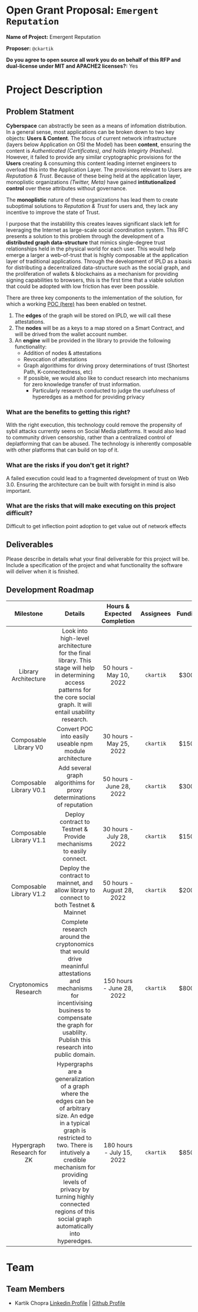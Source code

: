 # Open Grant Proposal: `Emergent Reputation`

**Name of Project:** Emergent Reputation

**Proposer:** `@ckartik`

**Do you agree to open source all work you do on behalf of this RFP and dual-license under MIT and APACHE2 licenses?:** Yes

# Project Description

## Problem Statment
**Cyberspace** can abstractly be seen as a means of infomation distribution.
In a general sense, most applications can be broken down to two key objects: 
**Users & Content**. The focus of current network infrastructure (layers below Application on OSI the Model)
 has been **content**, ensuring the content is _Authenticated (Certificates),
and holds Integirty (Hashes)_. However, it failed to provide any similar cryptographic provisions for the **Users** 
creating & consuming this content leading internet engineers to overload this into the Application Layer.
The provisions relevant to Users are _Reputation & Trust_. Because of these being held at the application layer, 
monoplistic organizations _(Twitter, Meta)_ have gained **intitutionalized control** over these attributes without governance.

The **monoplistic** nature of these organizations has lead them to create suboptimal solutions to _Reputation & Trust_ for users
and, they lack any incentive to improve the state of Trust.


I purpose that the instablility this creates leaves significant slack left for leveraging the Internet as large-scale social coordination system.
This RFC presents a solution to this problem through the development of a **distributed graph data-structure** that mimics
single-degree trust relationships held in the physical world for each user. This would help emerge a larger a web-of-trust that is highly composable
at the application layer of traditional applications. Through the development of IPLD as a basis for distributing a decentralized data-structure
such as the social graph, and the proliferation of wallets & blockchains as a mechanism for providing signing capabilities to browsers, this 
is the first time that a viable solution that could be adopted with low friction has ever been possible.

There are three key components to the imlementation of the solution, for which a working [POC (here)](https://github.com/ckartik/Emergent-Reputation) has been enabled on testnet.
1. The **edges** of the graph will be stored on IPLD, we will call these attestations.
2. The **nodes** will be as a keys to a map stored on a Smart Contract, and will be drived from the wallet account number.
3. An **engine** will be provided in the library to provide the following functionality:
    - Addition of nodes & attestations
    - Revocation of attestations
    - Graph algorithims for driving proxy determinations of trust (Shortest Path, K-connectedness, etc)
    - If possible, we would also like to conduct research into mechanisms for zero knowledge transfer of trust information.
        - Particularly research conducted to judge the usefulness of hyperedges as a method for providing privacy


### What are the benefits to getting this right?
With the right execution, this technology could remove the propensity of sybil attacks currently seens on Social Media platforms.
It would also lead to community driven censorship, rather than a centralized control of deplatforming that can be abused.
The technology is inherently composable with other platforms that can build on top of it.
### What are the risks if you don't get it right?
A failed execution could lead to a fragmented development of trust on Web 3.0. Ensuring the architecture can be built with forsight
in mind is also important.
### What are the risks that will make executing on this project difficult?
Difficult to get inflection point adoption to get value out of network effects

## Deliverables

Please describe in details what your final deliverable for this project will be. Include a specification of the project and what functionality the software will deliver when it is finished.

## Development Roadmap


|                          Milestone                           |                           Details                            | Hours & Expected Completion |         Assignees          | Funding | 
| :----------------------------------------------------------: | :----------------------------------------------------------: | :---: | :------------------------: | :-----: |
|                   Library Architecture                   | Look into high-level architecture for the final library. This stage will help in determining access patterns for the core social graph. It will entail usability research.|  50 hours - May 10, 2022 |       `ckartik`        |  $3000  |
|                       Composable Library V0                   |       Convert POC into easily useable npm module architecture    |  30 hours - May 25, 2022  | `ckartik` |  $1500  |
|                       Composable Library V0.1                 |       Add several graph algorithims for proxy determinations of reputation   |  50 hours - June 28, 2022 | `ckartik` |  $3000  |
|                       Composable Library V1.1                 |       Deploy contract to Testnet & Provide mechanisms to easily connect.    |  30 hours - July 28, 2022  | `ckartik` |  $1500  |
|                       Composable Library V1.2                 |       Deploy the contract to mainnet, and allow library to connect to both Testnet & Mainnet    |  50 hours - August 28, 2022   | `ckartik` |  $2000  |
|                     Cryptonomics Research                    | Complete research around the cryptonomics that would drive meaninful attestations and mechanisms for incentivising business to compensate the graph for usablilty. Publish this research into public domain. |  150 hours - June 28, 2022    |       `ckartik`        |  $8000  |
|                Hypergraph Research for ZK                | Hypergraphs are a generalization of a graph where the edges can be of arbitrary size. An edge in a typical graph is restricted to two. There is intutively a credible mechanism for providing levels of privacy by turning highly connected regions of this social graph automatically into hyperedges. |  180 hours - July 15, 2022   | `ckartik`|  $8500  |


# Team

## Team Members

- Kartik Chopra [Linkedin Profile](https://www.linkedin.com/in/mathbiz/) | [Github Profile](https://github.com/ckartik)


<!-- ## Value
TODO: @ckartik

This section should be 1-3 paragraphs long.



## Total Budget Requested

Sum up the total requested budget across all milestones, and include that figure here. Also, please include a budget breakdown to specify how you are planning to spend these funds.

## Maintenance and Upgrade Plans

Specify your team's long-term plans to maintain this software and upgrade it over time.

# Team

## Team Members

- Team Member 1 [profile]
- Team Member 2 [profile]
- Team Member 3 [profile]
- ...

## Team Website

Please link to your team's website here (make sure it's `https`)

## Relevant Experience

Please describe (in words) your team's relevant experience, and why you think you are the right team to build this project. You can cite your team's prior experience in similar domains, doing similar dev work, individual team members' backgrounds, etc.

## Team code repositories

Please provide links to your team's prior code repos for similar or related projects.

# Additional Information

Please include any additional information that you think would be useful in helping us to evaluate your proposal. -->
